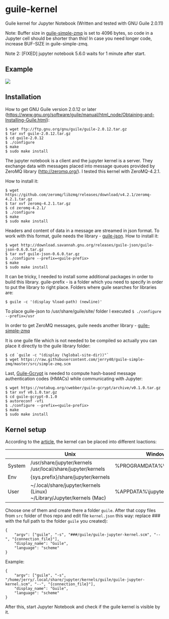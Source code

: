 # guile-kernel
Guile kernel for Jupyter Notebook (Written and tested with GNU Guile 2.0.11)

Note: Buffer size in [guile-simple-zmq](https://github.com/jerry40/guile-simple-zmq) is set to 4096 bytes, so code in a Jupyter cell should be shorter than this! In case you need longer code, increase BUF-SIZE in guile-simple-zmq.

Note 2: [FIXED] jupyter notebook 5.6.0 waits for 1 minute after start.

## Example
![](Demo1.png)

## Installation
How to get GNU Guile version 2.0.12 or later (https://www.gnu.org/software/guile/manual/html_node/Obtaining-and-Installing-Guile.html):
```
$ wget ftp://ftp.gnu.org/gnu/guile/guile-2.0.12.tar.gz
$ tar xvf guile-2.0.12.tar.gz
$ cd guile-2.0.12
$ ./configure
$ make
$ sudo make install
```

The jupyter notebook is a client and the jupyter kernel is a server. They exchange data with messages placed into message queues provided by ZeroMQ library (http://zeromq.org/). I tested this kernel with ZeroMQ-4.2.1.

How to install it:
```
$ wget https://github.com/zeromq/libzmq/releases/download/v4.2.1/zeromq-4.2.1.tar.gz
$ tar xvf zeromq-4.2.1.tar.gz
$ cd zeromq-4.2.1/
$ ./configure
$ make
$ sudo make install
```

Headers and content of data in a message are streamed in json format. To work with this format, guile needs the library - [guile-json](https://github.com/aconchillo/guile-json). How to install it:
```
$ wget http://download.savannah.gnu.org/releases/guile-json/guile-json-0.6.0.tar.gz
$ tar xvf guile-json-0.6.0.tar.gz
$ ./configure --prefix=<guile-prefix>
$ make
$ sudo make install
```
It can be tricky, I needed to install some additional packages in order to build this library. guile-prefix - is a folder which you need to specify in order to put  the library to right place. Folders where guile searches for libraries are:
```
$ guile -c '(display %load-path) (newline)'
```
To place guile-json to /usr/share/guile/site/ folder I executed ```$ ./configure --prefix=/usr```

In order to get ZeroMQ messages, guile needs another library - [guile-simple-zmq](https://github.com/jerry40/guile-simple-zmq)

It is one guile file which is not needed to be compiled so actually you can place it directly to the guile library folder:
```
$ cd `guile -c "(display (%global-site-dir))"`
$ wget https://raw.githubusercontent.com/jerry40/guile-simple-zmq/master/src/simple-zmq.scm
```

Last, [Guile-Gcrypt](https://notabug.org/cwebber/guile-gcrypt) is needed
to compute hash-based message authentication codes (HMACs) while
communicating with Jupyter:
```
$ wget https://notabug.org/cwebber/guile-gcrypt/archive/v0.1.0.tar.gz
$ tar xvf v0.1.0.tar.gz
$ cd guile-gcrypt-0.1.0
$ autoreconf -vfi
$ ./configure --prefix=<guile-prefix>
$ make
$ sudo make install
```

## Kernel setup
According to the [article](http://jupyter-client.readthedocs.io/en/stable/kernels.html), the kernel can be placed into different loactions:

|     |Unix|Windows
| --- | --- | ---
System|/usr/share/jupyter/kernels<br>/usr/local/share/jupyter/kernels| %PROGRAMDATA%\jupyter\kernels
Env   |{sys.prefix}/share/jupyter/kernels|
User  |\~/.local/share/jupyter/kernels (Linux)<br>~/Library/Jupyter/kernels (Mac)|%APPDATA%\jupyter\kernels

Choose one of them and create there a folder ```guile```. After that copy files from ```src``` folder of thos repo and edit file ```kernel.json``` this way: replace ### with the full path to the folder ```guile``` you created):
```
{
    "argv": ["guile", "-s", "###/guile/guile-jupyter-kernel.scm", "--", "{connection_file}"],
    "display_name": "Guile",
    "language": "scheme"
}
```

Example:
```
{
    "argv": ["guile", "-s", "/home/jerry/.local/share/jupyter/kernels/guile/guile-jupyter-kernel.scm", "--", "{connection_file}"],
    "display_name": "Guile",
    "language": "scheme"
}
```

After this, start Jupyter Notebook and check if the guile kernel is visible by it. 
